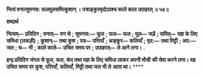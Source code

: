 **नित्यं वनात्सुमनस: फलमूलसमित्कुशान् ।** **पत्राङ्कुरमृदोऽपश्च काले काल उपाहरत् ॥ ५७॥** 

**शब्दार्थ** 

**नित्यम्—** **प्रतिदिन** **; वनात्—** **वन से** **; सुमनस:—** **फूल** **; फल—** **फल** **; मूल—** **जड़ें** **; समित्—** **यज्ञ के लिए समिधा (लकड़ी)** **;** **कुशान्—** **तथा कुश** **; पत्र—** **पत्तियाँ** **; अङ्कुर—** **कलियाँ** **; मृद:—** **तथा मिट्टी** **; अप:—** **जल** **; च—** **भी** **; काले काले—** **उचित** **समय पर** **; उपाहरत्—** **ले आने लगा।** **.** 

**इन्द्र प्रतिदिन जंगल से फूल, फल, कंद तथा यज्ञ के लिए समिधा लाकर अपनी मौसी** **की सेवा करने लगा। वह उचित समय पर कुश, पत्तियाँ, कलियाँ, मिट्टी तथा जल भी ले** **आता था।** **** 